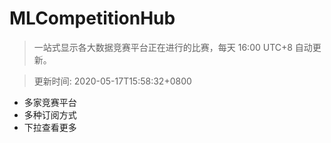 # MLCompetitionHub

> 一站式显示各大数据竞赛平台正在进行的比赛，每天 16:00 UTC+8 自动更新。
  
> 更新时间: 2020-05-17T15:58:32+0800 

* 多家竞赛平台
* 多种订阅方式
* 下拉查看更多